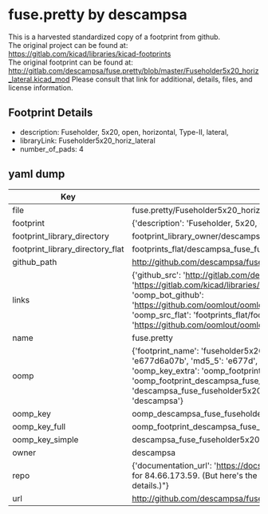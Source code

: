 # fuse.pretty by descampsa  
This is a harvested standardized copy of a footprint from github.  
The original project can be found at:  
https://gitlab.com/kicad/libraries/kicad-footprints  
The original footprint can be found at:
http://gitlab.com/descampsa/fuse.pretty/blob/master/Fuseholder5x20_horiz_lateral.kicad_mod
Please consult that link for additional, details, files, and license information.  
## Footprint Details
* description: Fuseholder, 5x20, open, horizontal, Type-II, lateral,  
* libraryLink: Fuseholder5x20_horiz_lateral  
* number_of_pads: 4  
## yaml dump  
| Key | Value |  
| --- | --- |  
| file | fuse.pretty/Fuseholder5x20_horiz_lateral.kicad_mod |  
| footprint | {'description': 'Fuseholder, 5x20, open, horizontal, Type-II, lateral,', 'libraryLink': 'Fuseholder5x20_horiz_lateral', 'number_of_pads': 4} |  
| footprint_library_directory | footprint_library_owner/descampsa_fuse.pretty |  
| footprint_library_directory_flat | footprints_flat/descampsa_fuse_fuseholder5x20_horiz_lateral/working |  
| github_path | http://github.com/descampsa/fuse.pretty/blob/master/Fuseholder5x20_horiz_lateral.kicad_mod |  
| links | {'github_src': 'http://gitlab.com/descampsa/fuse.pretty/blob/master/Fuseholder5x20_horiz_lateral.kicad_mod', 'github_src_repo': 'https://gitlab.com/kicad/libraries/kicad-footprints', 'oomp_bot': 'footprints/descampsa_fuse_fuseholder5x20_horiz_lateral/working', 'oomp_bot_github': 'https://github.com/oomlout/oomlout_oomp_footprint_bot/tree/main/footprints/descampsa_fuse_fuseholder5x20_horiz_lateral/working', 'oomp_src_flat': 'footprints_flat/footprints_flat/descampsa_fuse_fuseholder5x20_horiz_lateral/working', 'oomp_src_flat_github': 'https://github.com/oomlout/oomlout_oomp_footprint_src/tree/main/footprints_flat/descampsa_fuse_fuseholder5x20_horiz_lateral/working'} |  
| name | fuse.pretty |  
| oomp | {'footprint_name': 'fuseholder5x20_horiz_lateral', 'library_name': 'fuse', 'md5': 'e677d6a07baf460ca4465f3e48533d14', 'md5_10': 'e677d6a07b', 'md5_5': 'e677d', 'md5_6': 'e677d6', 'oomp_key': 'oomp_descampsa_fuse_fuseholder5x20_horiz_lateral', 'oomp_key_extra': 'oomp_footprint_descampsa_fuse_fuseholder5x20_horiz_lateral', 'oomp_key_full': 'oomp_footprint_descampsa_fuse_fuseholder5x20_horiz_lateral_e677d6', 'oomp_key_simple': 'descampsa_fuse_fuseholder5x20_horiz_lateral', 'original_filename': 'fuse.pretty/Fuseholder5x20_horiz_lateral.kicad_mod', 'owner_name': 'descampsa'} |  
| oomp_key | oomp_descampsa_fuse_fuseholder5x20_horiz_lateral |  
| oomp_key_full | oomp_footprint_descampsa_fuse_fuseholder5x20_horiz_lateral |  
| oomp_key_simple | descampsa_fuse_fuseholder5x20_horiz_lateral |  
| owner | descampsa |  
| repo | {'documentation_url': 'https://docs.github.com/rest/overview/resources-in-the-rest-api#rate-limiting', 'message': "API rate limit exceeded for 84.66.173.59. (But here's the good news: Authenticated requests get a higher rate limit. Check out the documentation for more details.)"} |  
| url | http://github.com/descampsa/fuse.pretty |  

